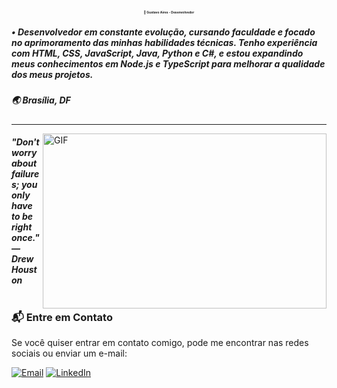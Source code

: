## <p align="center" style="font-size:5px;"> 🚀 **Gustavo Aires** - Desenvolvedor</p>

#####  • Desenvolvedor em constante evolução, cursando faculdade e focado no aprimoramento das minhas habilidades técnicas. Tenho experiência com HTML, CSS, JavaScript, Java, Python e C#, e estou expandindo meus conhecimentos em Node.js e TypeScript para melhorar a qualidade dos meus projetos.
#####  🌏 Brasília, DF
--- 
<img align="right" alt="GIF" src="https://cdn.discordapp.com/attachments/807755297606467634/812164134468452392/482ff37c43387b76de1161edb4d04977.gif" height="280px" width="454px">

##### "Don't worry about failures; you only have to be right once." — Drew Houston 

#

### 📬 **Entre em Contato**

Se você quiser entrar em contato comigo, pode me encontrar nas redes sociais ou enviar um e-mail:

[![Email](https://img.shields.io/badge/Email-aires.networks%40gmail.com-blue?style=for-the-badge)](mailto:aires.networks@gmail.com)
[![LinkedIn](https://img.shields.io/badge/LinkedIn-Gustavo%20Aires-blue?style=for-the-badge&logo=linkedin)](https://www.linkedin.com/in/gustavonet)
